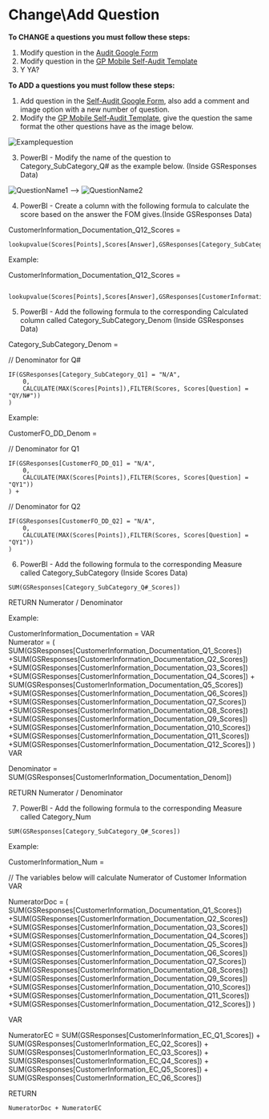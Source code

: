 # Change\Add Question

**To CHANGE a questions you must follow these steps:**
  1. Modify question in the [Audit Google Form](https://docs.google.com/a/sunholdings.net/forms/d/1m-N2uCmuza-nMP9X3PIZB8qMbnnpd9BxMiC8mz67CuU/edit?usp=forms_home&ths=true)
  2. Modify question in the [GP Mobile Self-Audit Template](https://docs.google.com/spreadsheets/d/1gQK_dDIeZ1Z_eRhKFbk8r1Si3okPYFzCQvTEWvB5kzc/edit#gid=0)
 3. Y YA?


**To ADD a questions you must follow these steps:**
  1. Add question in the [Self-Audit Google Form](https://docs.google.com/forms/d/1m-N2uCmuza-nMP9X3PIZB8qMbnnpd9BxMiC8mz67CuU/edit), also add a comment and image option with a new number of question.
  2. Modify the [GP Mobile Self-Audit Template](https://docs.google.com/spreadsheets/d/1gQK_dDIeZ1Z_eRhKFbk8r1Si3okPYFzCQvTEWvB5kzc/edit#gid=0), give the question the same format the other questions have as the image below.

![Examplequestion](https://user-images.githubusercontent.com/49915213/58108420-6e367000-7bb1-11e9-8702-a270a6b0cd62.PNG)

  3. PowerBI - Modify the name of the question to Category_SubCategory_Q# as the example below. (Inside GSResponses Data)
  
![QuestionName1](https://user-images.githubusercontent.com/49915213/58109027-75aa4900-7bb2-11e9-8add-beb483d6417d.PNG) --> ![QuestionName2](https://user-images.githubusercontent.com/49915213/58109028-75aa4900-7bb2-11e9-8a85-e6739563944b.PNG)

  4. PowerBI - Create a column with the following formula to calculate the score based on the answer the FOM gives.(Inside GSResponses Data)
  
 CustomerInformation_Documentation_Q12_Scores =
  
    lookupvalue(Scores[Points],Scores[Answer],GSResponses[Category_SubCategory_Q#],Scores[Question],"QY/N#")
  
  Example:
  
 CustomerInformation_Documentation_Q12_Scores = 
  
     lookupvalue(Scores[Points],Scores[Answer],GSResponses[CustomerInformation_Documentation_Q12],Scores[Question],"QY10")

  
  5. PowerBI - Add the following formula to the corresponding Calculated column called Category_SubCategory_Denom (Inside GSResponses Data)
  
  Category_SubCategory_Denom = 

// Denominator for Q#

    IF(GSResponses[Category_SubCategory_Q1] = "N/A",
        0, 
        CALCULATE(MAX(Scores[Points]),FILTER(Scores, Scores[Question] =  "QY/N#"))
    )

  Example:
  
CustomerFO_DD_Denom = 

// Denominator for Q1

    IF(GSResponses[CustomerFO_DD_Q1] = "N/A",
        0, 
        CALCULATE(MAX(Scores[Points]),FILTER(Scores, Scores[Question] =  "QY1"))
    ) +
    
// Denominator for Q2

    IF(GSResponses[CustomerFO_DD_Q2] = "N/A",
        0, 
        CALCULATE(MAX(Scores[Points]),FILTER(Scores, Scores[Question] = "QY1"))
    ) 
  
  
  6. PowerBI - Add the following formula to the corresponding Measure called Category_SubCategory (Inside Scores Data)


    SUM(GSResponses[Category_SubCategory_Q#_Scores]) 


RETURN
    Numerator / Denominator
  

  
  Example:
  
CustomerInformation_Documentation = 
VAR  
Numerator = 
(
SUM(GSResponses[CustomerInformation_Documentation_Q1_Scores]) 
+SUM(GSResponses[CustomerInformation_Documentation_Q2_Scores]) 
+SUM(GSResponses[CustomerInformation_Documentation_Q3_Scores]) 
+SUM(GSResponses[CustomerInformation_Documentation_Q4_Scores]) + 
SUM(GSResponses[CustomerInformation_Documentation_Q5_Scores])
+SUM(GSResponses[CustomerInformation_Documentation_Q6_Scores]) 
+SUM(GSResponses[CustomerInformation_Documentation_Q7_Scores]) 
+SUM(GSResponses[CustomerInformation_Documentation_Q8_Scores]) 
+SUM(GSResponses[CustomerInformation_Documentation_Q9_Scores]) 
+SUM(GSResponses[CustomerInformation_Documentation_Q10_Scores])
+SUM(GSResponses[CustomerInformation_Documentation_Q11_Scores]) 
+SUM(GSResponses[CustomerInformation_Documentation_Q12_Scores]) 
)
VAR

Denominator = SUM(GSResponses[CustomerInformation_Documentation_Denom])


RETURN
    Numerator / Denominator
  
  
  7. PowerBI - Add the following formula to the corresponding Measure called Category_Num
  
    SUM(GSResponses[Category_SubCategory_Q#_Scores]) 
  
  Example:
  
  CustomerInformation_Num = 

// The variables below will calculate Numerator of Customer Information
VAR

NumeratorDoc = 
(
SUM(GSResponses[CustomerInformation_Documentation_Q1_Scores]) 
+SUM(GSResponses[CustomerInformation_Documentation_Q2_Scores]) 
+SUM(GSResponses[CustomerInformation_Documentation_Q3_Scores]) 
+SUM(GSResponses[CustomerInformation_Documentation_Q4_Scores]) 
+SUM(GSResponses[CustomerInformation_Documentation_Q5_Scores])
+SUM(GSResponses[CustomerInformation_Documentation_Q6_Scores]) 
+SUM(GSResponses[CustomerInformation_Documentation_Q7_Scores]) 
+SUM(GSResponses[CustomerInformation_Documentation_Q8_Scores]) 
+SUM(GSResponses[CustomerInformation_Documentation_Q9_Scores]) 
+SUM(GSResponses[CustomerInformation_Documentation_Q10_Scores])
+SUM(GSResponses[CustomerInformation_Documentation_Q11_Scores]) 
+SUM(GSResponses[CustomerInformation_Documentation_Q12_Scores]) 
)

VAR

NumeratorEC = 
    SUM(GSResponses[CustomerInformation_EC_Q1_Scores]) + 
    SUM(GSResponses[CustomerInformation_EC_Q2_Scores]) + 
    SUM(GSResponses[CustomerInformation_EC_Q3_Scores]) + 
    SUM(GSResponses[CustomerInformation_EC_Q4_Scores]) +
    SUM(GSResponses[CustomerInformation_EC_Q5_Scores]) +
    SUM(GSResponses[CustomerInformation_EC_Q6_Scores])


RETURN

    NumeratorDoc + NumeratorEC 

  
  
